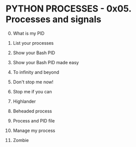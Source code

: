# PYTHON PROCESSES - 0x05. Processes and signals

0. What is my PID

1. List your processes

2. Show your Bash PID

3. Show your Bash PID made easy

4. To infinity and beyond

5. Don't stop me now!

6. Stop me if you can

7. Highlander

8. Beheaded process

9. Process and PID file

10. Manage my process

11. Zombie
